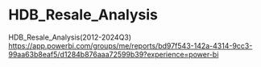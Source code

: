 # HDB_Resale_Analysis
HDB_Resale_Analysis(2012-2024Q3)
https://app.powerbi.com/groups/me/reports/bd97f543-142a-4314-9cc3-99aa63b8eaf5/d1284b876aaa72599b39?experience=power-bi
